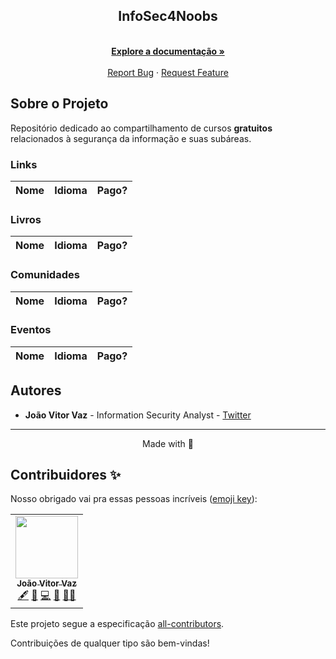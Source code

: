 <!-- Title -->

<p align="center">
  <h2 align="center">InfoSec4Noobs</h2>
  
  <p align="center">
    <br />
    <a href="#ROADMAP"><strong>Explore a documentação »</strong></a>
    <br />
    <br />
    <a href="link-para-abrir-issue">Report Bug</a>
    ·
    <a href="link-para-abrir-issue">Request Feature</a>
  </p>
</p>
    
 <!-- ABOUT THE PROJECT -->

## Sobre o Projeto
Repositório dedicado ao compartilhamento de cursos **gratuitos** relacionados à segurança da informação e suas subáreas.

<!-- ROADMAP OF PROJECT -->


### Links
| Nome  | Idioma | Pago? |
|:--    |:--:    |:--:   |


### Livros
| Nome  | Idioma | Pago? |
|:--    |:--:    |:--:   |


### Comunidades
| Nome  | Idioma | Pago? |
|:--    |:--:    |:--:   |


### Eventos
| Nome  | Idioma | Pago? |
|:--    |:--:    |:--:   |
<!-- CONTRIBUTING -->


## Autores

- **João Vitor Vaz** - Information Security Analyst - [Twitter](https://twitter.com/jvklj)

---


<p align="center">Made with 💜</p>

## Contribuidores ✨

Nosso obrigado vai pra essas pessoas incríveis ([emoji key](https://allcontributors.org/docs/en/emoji-key)):

<!-- ALL-CONTRIBUTORS-LIST:START - Do not remove or modify this section -->
<!-- prettier-ignore-start -->
<!-- markdownlint-disable -->

<table>
  <tr>
     <td align="center"><a href="https://github.com/jvklj"><img src="https://avatars.githubusercontent.com/u/57420463?s=400&v=4" width="100px;" alt=""/><br /><sub><b>João Vitor Vaz</b></sub></a><br />
     <a href="#content-jvklj" title="Content">🖋</a> 
     <a href="https://github.com/jvklj/InfoSec4Noobs/commits?author=jvklj" title="Documentation">📖</a> 
     <a href="https://github.com/jvklj/InfoSec4Noobs/commits?author=jvklj" title="Code">💻</a> <a href="#maintenance-jvklj" title="Maintenance">🚧</a> 
     <a href="#mentoring-jvklj" title="Mentoring">🧑‍🏫</a>
     </td>

  </tr>
</table>


<!-- markdownlint-enable -->
<!-- prettier-ignore-end -->

<!-- ALL-CONTRIBUTORS-LIST:END -->

Este projeto segue a especificação [all-contributors](https://github.com/all-contributors/all-contributors).
<p>Contribuições de qualquer tipo são bem-vindas!</p>